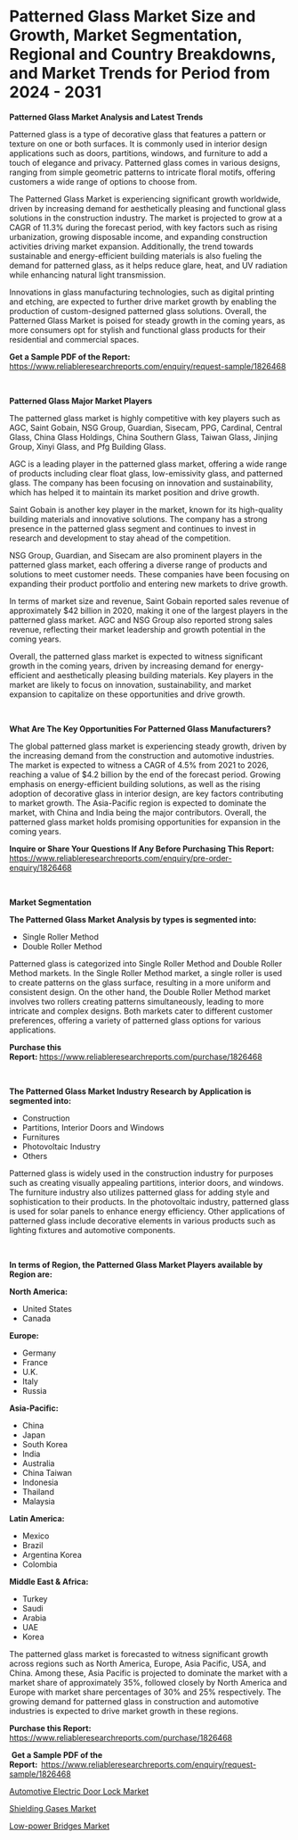 <p><h1>Patterned Glass Market Size and Growth, Market Segmentation, Regional and Country Breakdowns, and Market Trends for Period from 2024 -  2031</h1></p><p><strong>Patterned Glass Market Analysis and Latest Trends</strong></p>
<p><p>Patterned glass is a type of decorative glass that features a pattern or texture on one or both surfaces. It is commonly used in interior design applications such as doors, partitions, windows, and furniture to add a touch of elegance and privacy. Patterned glass comes in various designs, ranging from simple geometric patterns to intricate floral motifs, offering customers a wide range of options to choose from.</p><p>The Patterned Glass Market is experiencing significant growth worldwide, driven by increasing demand for aesthetically pleasing and functional glass solutions in the construction industry. The market is projected to grow at a CAGR of 11.3% during the forecast period, with key factors such as rising urbanization, growing disposable income, and expanding construction activities driving market expansion. Additionally, the trend towards sustainable and energy-efficient building materials is also fueling the demand for patterned glass, as it helps reduce glare, heat, and UV radiation while enhancing natural light transmission.</p><p>Innovations in glass manufacturing technologies, such as digital printing and etching, are expected to further drive market growth by enabling the production of custom-designed patterned glass solutions. Overall, the Patterned Glass Market is poised for steady growth in the coming years, as more consumers opt for stylish and functional glass products for their residential and commercial spaces.</p></p>
<p><strong>Get a Sample PDF of the Report:&nbsp;</strong> <a href="https://www.reliableresearchreports.com/enquiry/request-sample/1826468">https://www.reliableresearchreports.com/enquiry/request-sample/1826468</a></p>
<p>&nbsp;</p>
<p><strong>Patterned Glass Major Market Players</strong></p>
<p><p>The patterned glass market is highly competitive with key players such as AGC, Saint Gobain, NSG Group, Guardian, Sisecam, PPG, Cardinal, Central Glass, China Glass Holdings, China Southern Glass, Taiwan Glass, Jinjing Group, Xinyi Glass, and Pfg Building Glass. </p><p>AGC is a leading player in the patterned glass market, offering a wide range of products including clear float glass, low-emissivity glass, and patterned glass. The company has been focusing on innovation and sustainability, which has helped it to maintain its market position and drive growth.</p><p>Saint Gobain is another key player in the market, known for its high-quality building materials and innovative solutions. The company has a strong presence in the patterned glass segment and continues to invest in research and development to stay ahead of the competition.</p><p>NSG Group, Guardian, and Sisecam are also prominent players in the patterned glass market, each offering a diverse range of products and solutions to meet customer needs. These companies have been focusing on expanding their product portfolio and entering new markets to drive growth.</p><p>In terms of market size and revenue, Saint Gobain reported sales revenue of approximately $42 billion in 2020, making it one of the largest players in the patterned glass market. AGC and NSG Group also reported strong sales revenue, reflecting their market leadership and growth potential in the coming years.</p><p>Overall, the patterned glass market is expected to witness significant growth in the coming years, driven by increasing demand for energy-efficient and aesthetically pleasing building materials. Key players in the market are likely to focus on innovation, sustainability, and market expansion to capitalize on these opportunities and drive growth.</p></p>
<p>&nbsp;</p>
<p><strong>What Are The Key Opportunities For Patterned Glass Manufacturers?</strong></p>
<p><p>The global patterned glass market is experiencing steady growth, driven by the increasing demand from the construction and automotive industries. The market is expected to witness a CAGR of 4.5% from 2021 to 2026, reaching a value of $4.2 billion by the end of the forecast period. Growing emphasis on energy-efficient building solutions, as well as the rising adoption of decorative glass in interior design, are key factors contributing to market growth. The Asia-Pacific region is expected to dominate the market, with China and India being the major contributors. Overall, the patterned glass market holds promising opportunities for expansion in the coming years.</p></p>
<p><strong>Inquire or Share Your Questions If Any Before Purchasing This Report:</strong> <a href="https://www.reliableresearchreports.com/enquiry/pre-order-enquiry/1826468">https://www.reliableresearchreports.com/enquiry/pre-order-enquiry/1826468</a></p>
<p>&nbsp;</p>
<p><strong>Market Segmentation</strong></p>
<p><strong>The Patterned Glass Market Analysis by types is segmented into:</strong></p>
<p><ul><li>Single Roller Method</li><li>Double Roller Method</li></ul></p>
<p><p>Patterned glass is categorized into Single Roller Method and Double Roller Method markets. In the Single Roller Method market, a single roller is used to create patterns on the glass surface, resulting in a more uniform and consistent design. On the other hand, the Double Roller Method market involves two rollers creating patterns simultaneously, leading to more intricate and complex designs. Both markets cater to different customer preferences, offering a variety of patterned glass options for various applications.</p></p>
<p><strong>Purchase this Report:&nbsp;</strong><a href="https://www.reliableresearchreports.com/purchase/1826468">https://www.reliableresearchreports.com/purchase/1826468</a></p>
<p>&nbsp;</p>
<p><strong>The Patterned Glass Market Industry Research by Application is segmented into:</strong></p>
<p><ul><li>Construction</li><li>Partitions, Interior Doors and Windows</li><li>Furnitures</li><li>Photovoltaic Industry</li><li>Others</li></ul></p>
<p><p>Patterned glass is widely used in the construction industry for purposes such as creating visually appealing partitions, interior doors, and windows. The furniture industry also utilizes patterned glass for adding style and sophistication to their products. In the photovoltaic industry, patterned glass is used for solar panels to enhance energy efficiency. Other applications of patterned glass include decorative elements in various products such as lighting fixtures and automotive components.</p></p>
<p>&nbsp;</p>
<p><strong>In terms of Region, the Patterned Glass Market Players available by Region are:</strong></p>
<p>
    <p> <strong> North America: </strong>
        <ul>
            <li>United States</li>
            <li>Canada</li>
        </ul>
        </p> 
    <p> <strong> Europe: </strong>
        <ul>
            <li>Germany</li>
            <li>France</li>
            <li>U.K.</li>
            <li>Italy</li>
            <li>Russia</li>
        </ul>
        </p> 
    <p> <strong> Asia-Pacific: </strong>
        <ul>
            <li>China</li>
            <li>Japan</li>
            <li>South Korea</li>
            <li>India</li>
            <li>Australia</li>
            <li>China Taiwan</li>
            <li>Indonesia</li>
            <li>Thailand</li>
            <li>Malaysia</li>
        </ul>
        </p> 
    <p> <strong> Latin America: </strong>
        <ul>
            <li>Mexico</li>
            <li>Brazil</li>
            <li>Argentina Korea</li>
            <li>Colombia</li>
        </ul>
        </p> 
    <p> <strong> Middle East & Africa: </strong>
        <ul>
            <li>Turkey</li>
            <li>Saudi</li>
            <li>Arabia</li>
            <li>UAE</li>
            <li>Korea</li>
        </ul>
    </p>
    </p>
<p><p>The patterned glass market is forecasted to witness significant growth across regions such as North America, Europe, Asia Pacific, USA, and China. Among these, Asia Pacific is projected to dominate the market with a market share of approximately 35%, followed closely by North America and Europe with market share percentages of 30% and 25% respectively. The growing demand for patterned glass in construction and automotive industries is expected to drive market growth in these regions.</p></p>
<p><strong>Purchase this Report: </strong><a href="https://www.reliableresearchreports.com/purchase/1826468">https://www.reliableresearchreports.com/purchase/1826468</a></p>
<p>&nbsp;<strong>Get a Sample PDF of the Report:&nbsp;&nbsp;</strong><a href="https://www.reliableresearchreports.com/enquiry/request-sample/1826468">https://www.reliableresearchreports.com/enquiry/request-sample/1826468</a></p>
<p><strong></strong></p>
<p><p><a href="https://view.publitas.com/reportprime-1/automotive-electric-door-lock-market-size-2023-2030-global-industrial-analysis-key-geographical-regions-market-share-top-key-players-product-types-and-forecast-research-report/">Automotive Electric Door Lock Market</a></p><p><a href="https://github.com/lataunyatinikmelvin59ilbd0dv/Market-Research-Report-List-1/blob/main/shielding-gases-market.md">Shielding Gases Market</a></p><p><a href="https://view.publitas.com/reportprime-1/low-power-bridges-market-research-report-provides-critical-insights-that-can-help-shape-business-development-and-investment-strategies/">Low-power Bridges Market</a></p></p>